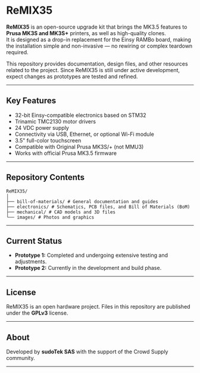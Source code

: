 # ReMIX35

**ReMIX35** is an open-source upgrade kit that brings the MK3.5 features to **Prusa MK3S and MK3S+** printers, as well as high-quality clones.  
It is designed as a drop-in replacement for the Einsy RAMBo board, making the installation simple and non-invasive — no rewiring or complex teardown required.  

This repository provides documentation, design files, and other resources related to the project. Since ReMIX35 is still under active development, expect changes as prototypes are tested and refined.

---

## Key Features

- 32-bit Einsy-compatible electronics based on STM32  
- Trinamic TMC2130 motor drivers  
- 24 VDC power supply  
- Connectivity via USB, Ethernet, or optional Wi-Fi module  
- 3.5" full-color touchscreen  
- Compatible with Original Prusa MK3S/+ (not MMU3)  
- Works with official Prusa MK3.5 firmware  

---

## Repository Contents
```
ReMIX35/
│
├── bill-of-materials/ # General documentation and guides
├── electronics/ # Schematics, PCB files, and Bill of Materials (BoM)
├── mechanical/ # CAD models and 3D files
└── images/ # Photos and graphics
```

---

## Current Status

- **Prototype 1:** Completed and undergoing extensive testing and adjustments.
- **Prototype 2:** Currently in the development and build phase.

---

## License

ReMIX35 is an open hardware project. Files in this repository are published under the **GPLv3** license.

---

## About

Developed by **sudoTek SAS** with the support of the Crowd Supply community.

---